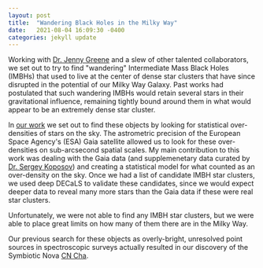 ```yaml
---
layout: post
title:  "Wandering Black Holes in the Milky Way"
date:   2021-08-04 16:09:30 -0400
categories: jekyll update
---
```


Working with [Dr. Jenny Greene][jenny] and a slew of other talented collaborators, we set out to try to find "wandering" Intermediate Mass Black Holes (IMBHs) that used to live at the center of dense star clusters that have since disrupted in the potential of our Milky Way Galaxy.  Past works had postulated that such wandering IMBHs would retain several stars in their gravitational influence, remaining tightly bound around them in what would appear to be an extremely dense star cluster.

In [our work][imbh-paper] we set out to find these objects by looking for statistical over-densities of stars on the sky. The astrometric precision of the European Space Agency's (ESA) Gaia satellite allowed us to look for these over-densities on sub-arcsecond spatial scales. My main contribution to this work was dealing with the Gaia data (and supplemenetary data curated by [Dr. Sergey Koposov][skoposov]) and creating a statistical model for what counted as an over-density on the sky. Once we had a list of candidate IMBH star clusters, we used deep DECaLS to validate these candidates, since we would expect deeper data to reveal many more stars than the Gaia data if these were real star clusters.

Unfortunately, we were not able to find any IMBH star clusters, but we were able to place great limits on how many of them there are in the Milky Way.

Our previous search for these objects as overly-bright, unresolved point sources in spectroscopic surveys actually resulted in our discovery of the Symbiotic Nova [CN Cha][cn-cha].

[imbh-paper]: https://ui.adsabs.harvard.edu/abs/2021ApJ...917...17G/abstract
[cn-cha]:     https://ui.adsabs.harvard.edu/abs/2020AJ....160..125L/abstract
[jenny]:      https://crispygreene.wixsite.com/jenny
[skoposov]:   https://www.roe.ac.uk/~skoposov/

